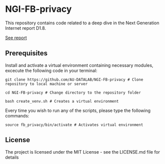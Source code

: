 # NGI-FB-privacy
This repository contains code related to a deep dive in the Next Generation Internet report D1.8.

<a href= https://datalab.au.dk/fileadmin/ingen_mappe_valgt/D1.8__Final_social_media_analysis_report___visualisations.pdf>See report</a>

## Prerequisites
Install and activate a virtual environment containing necessary modules, excecute the following code in your terminal:

```
git clone https://github.com/AU-DATALAB/NGI-FB-privacy # Clone repository to local machine or server

cd NGI-FB-privacy # Change directory to the repository folder

bash create_venv.sh # Creates a virtual environment
```

Every time you wish to run any of the scripts, please type the following commands:

```
source fb_privacy/bin/activate # Activates virtual environment
```
## License
The project is licensed under the MIT License - see the LICENSE.md file for details


